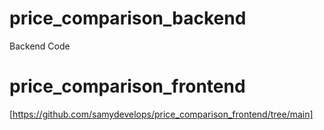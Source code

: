 # price_comparison_backend
Backend Code

# price_comparison_frontend
[https://github.com/samydevelops/price_comparison_frontend/tree/main]
